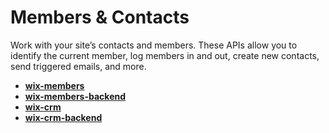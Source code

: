 # Members & Contacts

Work with your site’s contacts and members. These APIs allow you to identify the current member, log members in and out, create new contacts, send triggered emails, and more.

*   **[wix-members](https://www.wix.com/velo/reference/wix-members-backend)**
*   **[wix-members-backend](https://www.wix.com/velo/reference/wix-members-backend)**
*   **[wix-crm](https://www.wix.com/velo/reference/wix-crm.html)**
*   **[wix-crm-backend](https://www.wix.com/velo/reference/wix-crm-backend.html)**
